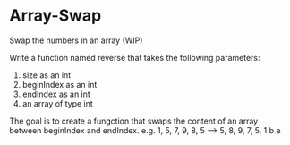 # Array-Swap
Swap the numbers in an array (WIP)

Write a function named reverse that takes the following parameters:

1) size as an int
2) beginIndex as an int
3) endIndex as an int
4) an array of type int

The goal is to create a fungction that swaps the content of an array between beginIndex and endIndex.
e.g. 1, 5, 7, 9, 8, 5 --> 5, 8, 9, 7, 5, 1
     b              e
